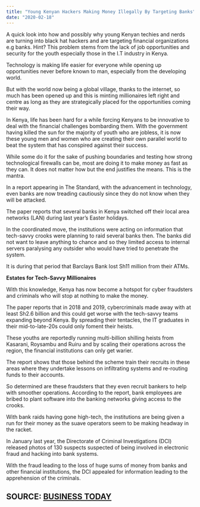 ```yaml
---
title: "Young Kenyan Hackers Making Money Illegally By Targeting Banks"
date: "2020-02-18"
---
```


A quick look into how and possibly why young Kenyan techies and nerds are turning into black hat hackers and are targeting financial organizations e.g banks. Hint? This problem stems from the lack of job opportunities and security for the youth especially those in the I.T industry in Kenya.

Technology is making life easier for everyone while opening up opportunities never before known to man, especially from the developing world.

But with the world now being a global village, thanks to the internet, so much has been opened up and this is minting millionaires left right and centre as long as they are strategically placed for the opportunities coming their way.

In Kenya, life has been hard for a while forcing Kenyans to be innovative to deal with the financial challenges bombarding them. With the government having killed the sun for the majority of youth who are jobless, it is now these young men and women who are creating their own parallel world to beat the system that has conspired against their success.

While some do it for the sake of pushing boundaries and testing how strong technological firewalls can be, most are doing it to make money as fast as they can. It does not matter how but the end justifies the means. This is the mantra.

In a report appearing in The Standard, with the advancement in technology, even banks are now treading cautiously since they do not know when they will be attacked.

The paper reports that several banks in Kenya switched off their local area networks (LAN) during last year’s Easter holidays.

In the coordinated move, the institutions were acting on information that tech-savvy crooks were planning to raid several banks then. The banks did not want to leave anything to chance and so they limited access to internal servers paralysing any outsider who would have tried to penetrate the system.

It is during that period that Barclays Bank lost Sh11 million from their ATMs.

**Estates for Tech-Savvy Millionaires**

With this knowledge, Kenya has now become a hotspot for cyber fraudsters and criminals who will stop at nothing to make the money.

The paper reports that in 2018 and 2019, cybercriminals made away with at least Sh2.6 billion and this could get worse with the tech-savvy teams expanding beyond Kenya. By spreading their tentacles, the IT graduates in their mid-to-late-20s could only foment their heists.

These youths are reportedly running multi-billion shilling heists from Kasarani, Roysambu and Ruiru and by scaling their operations across the region, the financial institutions can only get warier.

The report shows that those behind the scheme train their recruits in these areas where they undertake lessons on infiltrating systems and re-routing funds to their accounts.

So determined are these fraudsters that they even recruit bankers to help with smoother operations. According to the report, bank employees are bribed to plant software into the banking networks giving access to the crooks.

With bank raids having gone high-tech, the institutions are being given a run for their money as the suave operators seem to be making headway in the racket.

In January last year, the Directorate of Criminal Investigations (DCI) released photos of 130 suspects suspected of being involved in electronic fraud and hacking into bank systems.

With the fraud leading to the loss of huge sums of money from banks and other financial institutions, the DCI appealed for information leading to the apprehension of the criminals.

## SOURCE: [**BUSINESS TODAY**](https://businesstoday.co.ke/estates-nairobi-cyber-fraud-criminals-banks-heists-university-graduates/)
